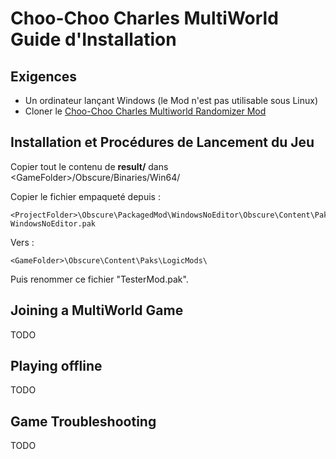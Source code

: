 # Choo-Choo Charles MultiWorld Guide d'Installation

## Exigences
* Un ordinateur lançant Windows (le Mod n'est pas utilisable sous Linux)
* Cloner le [Choo-Choo Charles Multiworld Randomizer Mod](https://github.com/lgbarrere/CCCharles-Random)

## Installation et Procédures de Lancement du Jeu
Copier tout le contenu de **result/** dans \<GameFolder\>/Obscure/Binaries/Win64/

Copier le fichier empaqueté depuis :
```
<ProjectFolder>\Obscure\PackagedMod\WindowsNoEditor\Obscure\Content\Paks\pakchunk1-WindowsNoEditor.pak
```
Vers :
```
<GameFolder>\Obscure\Content\Paks\LogicMods\
```
Puis renommer ce fichier "TesterMod.pak".

## Joining a MultiWorld Game
TODO

## Playing offline
TODO

## Game Troubleshooting
TODO
